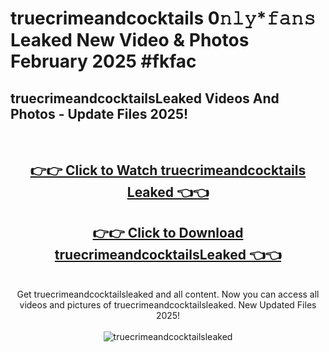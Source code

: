 # truecrimeandcocktails 0𝚗𝚕𝚢*𝚏𝚊𝚗𝚜 Leaked New Video & Photos February 2025 #fkfac

<h2>truecrimeandcocktailsLeaked Videos And Photos - Update Files 2025!</h2>
<br>
<div align="center">
<h2><a href="https://mediaupload.pro?title=truecrimeandcocktails&ref=11F" rel="nofollow">👉👉 Click to Watch truecrimeandcocktails Leaked 👈👈</a></h2>
<h2><a href="https://mediaupload.pro?title=truecrimeandcocktails&ref=11F" rel="nofollow">👉👉 Click to Download truecrimeandcocktailsLeaked 👈👈</a></h2>
<br>
Get truecrimeandcocktailsleaked and all content. Now you can access all videos and pictures of truecrimeandcocktailsleaked. New Updated Files 2025!
<br>
<br>
<a href="https://mediaupload.pro?title=truecrimeandcocktails&ref=11F" rel="nofollow" data-target="animated-image.originalLink"><img src="https://i.ibb.co/Gkj2r4b/banner.png" alt="truecrimeandcocktailsleaked" style="max-width: 100%; display: inline-block;" data-target="animated-image.originalImage"></a>
</div>
<br>

